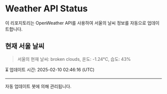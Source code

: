 
# Weather API Status

이 리포지토리는 OpenWeather API를 사용하여 서울의 날씨 정보를 자동으로 업데이트합니다.

## 현재 서울 날씨
> 서울의 현재 날씨: broken clouds, 온도: -1.24°C, 습도: 43%

⏳ 업데이트 시간: 2025-02-10 02:46:16 (UTC)

---
자동 업데이트 봇에 의해 관리됩니다.
